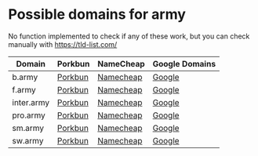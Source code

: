 # Possible domains for army

No function implemented to check if any of these work, but you can check manually with https://tld-list.com/

| Domain | Porkbun | NameCheap | Google Domains |
|---|---|---|---|
| b.army | [Porkbun](https://porkbun.com/checkout/search?prb=e814663da1&tlds=&idnLanguage=&search=search&q=b.army) | [Namecheap](https://www.namecheap.com/domains/registration/results/?domain=b.army) | [Google](https://domains.google.com/registrar/search?searchTerm=b.army) |
| f.army | [Porkbun](https://porkbun.com/checkout/search?prb=e814663da1&tlds=&idnLanguage=&search=search&q=f.army) | [Namecheap](https://www.namecheap.com/domains/registration/results/?domain=f.army) | [Google](https://domains.google.com/registrar/search?searchTerm=f.army) |
| inter.army | [Porkbun](https://porkbun.com/checkout/search?prb=e814663da1&tlds=&idnLanguage=&search=search&q=inter.army) | [Namecheap](https://www.namecheap.com/domains/registration/results/?domain=inter.army) | [Google](https://domains.google.com/registrar/search?searchTerm=inter.army) |
| pro.army | [Porkbun](https://porkbun.com/checkout/search?prb=e814663da1&tlds=&idnLanguage=&search=search&q=pro.army) | [Namecheap](https://www.namecheap.com/domains/registration/results/?domain=pro.army) | [Google](https://domains.google.com/registrar/search?searchTerm=pro.army) |
| sm.army | [Porkbun](https://porkbun.com/checkout/search?prb=e814663da1&tlds=&idnLanguage=&search=search&q=sm.army) | [Namecheap](https://www.namecheap.com/domains/registration/results/?domain=sm.army) | [Google](https://domains.google.com/registrar/search?searchTerm=sm.army) |
| sw.army | [Porkbun](https://porkbun.com/checkout/search?prb=e814663da1&tlds=&idnLanguage=&search=search&q=sw.army) | [Namecheap](https://www.namecheap.com/domains/registration/results/?domain=sw.army) | [Google](https://domains.google.com/registrar/search?searchTerm=sw.army) |
